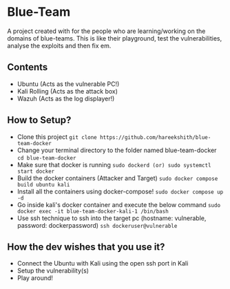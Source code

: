 # Blue-Team
A project created with for the people who are learning/working on the domains of blue-teams. This is like their playground, test the vulnerabilities, analyse the exploits and then fix em.

## Contents
- Ubuntu (Acts as the vulnerable PC!)
- Kali Rolling (Acts as the attack box)
- Wazuh (Acts as the log displayer!)

## How to Setup?
- Clone this project
```git clone https://github.com/hareekshith/blue-team-docker```
- Change your terminal directory to the folder named blue-team-docker
```cd blue-team-docker```
- Make sure that docker is running
```sudo dockerd (or) sudo systemctl start docker```
- Build the docker containers (Attacker and Target)
```sudo docker compose build ubuntu kali```
- Install all the containers using docker-compose!
```sudo docker compose up -d```
- Go inside kali's docker container and execute the below command
```sudo docker exec -it blue-team-docker-kali-1 /bin/bash```
- Use ssh technique to ssh into the target pc (hostname: vulnerable, password: dockerpassword)
```ssh dockeruser@vulnerable```


## How the dev wishes that you use it?
- Connect the Ubuntu with Kali using the open ssh port in Kali
- Setup the vulnerability(s)
- Play around!
